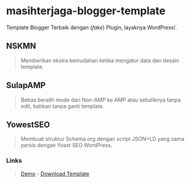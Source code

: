 # masihterjaga-blogger-template
Template Blogger Terbaik dengan (*fake*) Plugin, layaknya WordPress!. 
## NSKMN
> Memberikan ekstra kemudahan ketika mengatur data dan desain template.
## SulapAMP
> Bebas beralih mode dari Non-AMP ke AMP atau sebaliknya tanpa edit, bahkan tanpa ganti template.
## YowestSEO
> Membuat struktur Schema.org dengan script JSON+LD yang sama persis dengan Yoast SEO WordPress.
### Links
> [Demo](https://masih-terjaga.blogspot.com) - [Download Template](https://masihterjaga.blogspot.com)
